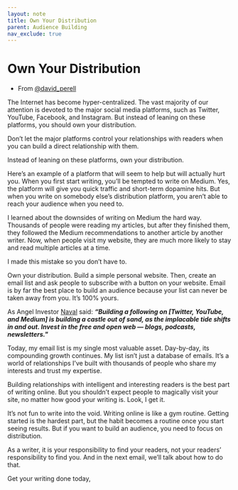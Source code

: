 ```yaml
---
layout: note
title: Own Your Distribution
parent: Audience Building
nav_exclude: true
---
```


# Own Your Distribution
- From [@david_perell](https://twitter.com/david_perell)

The Internet has become hyper-centralized. The vast majority of our attention is devoted to the major social media platforms, such as Twitter, YouTube, Facebook, and Instagram. But instead of leaning on these platforms, you should own your distribution.
 
Don’t let the major platforms control your relationships with readers when you can build a direct relationship with them.
 
Instead of leaning on these platforms, own your distribution.
 
Here’s an example of a platform that will seem to help but will actually hurt you. When you first start writing, you’ll be tempted to write on Medium. Yes, the platform will give you quick traffic and short-term dopamine hits. But when you write on somebody else’s distribution platform, you aren’t able to reach your audience when you need to.
 
I learned about the downsides of writing on Medium the hard way. Thousands of people were reading my articles, but after they finished them, they followed the Medium recommendations to another article by another writer. Now, when people visit my website, they are much more likely to stay and read multiple articles at a time.
 
I made this mistake so you don’t have to.
 
Own your distribution. Build a simple personal website. Then, create an email list and ask people to subscribe with a button on your website. Email is by far the best place to build an audience because your list can never be taken away from you. It’s 100% yours.
 
As Angel Investor [Naval](https://el2.convertkit-mail.com/c/p9umngk4embquzxl5zsq/7qh7h8hm3n4k3e/aHR0cHM6Ly90d2l0dGVyLmNvbS9uYXZhbD9yZWZfc3JjPXR3c3JjJTVFZ29vZ2xlJTdDdHdjYW1wJTVFc2VycCU3Q3R3Z3IlNUVhdXRob3I= ) said:
***“Building a following on [Twitter, YouTube, and Medium] is building a castle out of sand, as the implacable tide shifts in and out. Invest in the free and open web — blogs, podcasts, newsletters."***
 
Today, my email list is my single most valuable asset. Day-by-day, its compounding growth continues. My list isn’t just a database of emails. It’s a world of relationships I’ve built with thousands of people who share my interests and trust my expertise.
 
Building relationships with intelligent and interesting readers is the best part of writing online. But you shouldn’t expect people to magically visit your site, no matter how good your writing is. Look, I get it.
 
It’s not fun to write into the void. Writing online is like a gym routine. Getting started is the hardest part, but the habit becomes a routine once you start seeing results. But if you want to build an audience, you need to focus on distribution.
 
As a writer, it is your responsibility to find your readers, not your readers’ responsibility to find you. And in the next email, we’ll talk about how to do that.
 
Get your writing done today,

